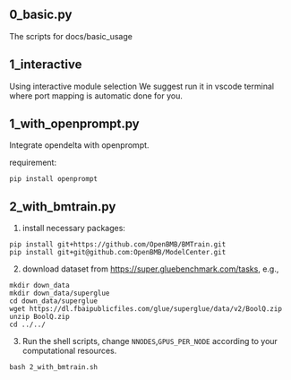 
## 0_basic.py
The scripts for docs/basic_usage

## 1_interactive
Using interactive module selection
We suggest run it in vscode terminal where port mapping is automatic done for you.

## 1_with_openprompt.py
Integrate opendelta with openprompt.

requirement: 
```
pip install openprompt

```

## 2_with_bmtrain.py
1. install necessary packages:
```
pip install git+https://github.com/OpenBMB/BMTrain.git
pip install git+git@github.com:OpenBMB/ModelCenter.git
```
2. download dataset from https://super.gluebenchmark.com/tasks, e.g., 
```
mkdir down_data
mkdir down_data/superglue
cd down_data/superglue
wget https://dl.fbaipublicfiles.com/glue/superglue/data/v2/BoolQ.zip
unzip BoolQ.zip
cd ../../
```
3. Run the shell scripts, change `NNODES`,`GPUS_PER_NODE` according to your computational resources.
```
bash 2_with_bmtrain.sh 
```

